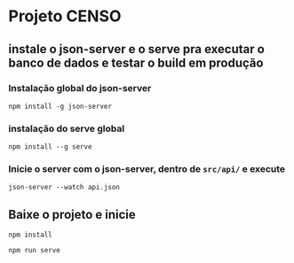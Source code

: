 # Projeto CENSO

## instale o json-server e o serve pra executar o banco de dados e testar o build em produção

### Instalação global do json-server
```
npm install -g json-server
```

### instalação do serve global
```
npm install --g serve
```

### Inicie o server com o json-server, dentro de `src/api/` e execute
```
json-server --watch api.json
```

## Baixe o projeto e inicie
```
npm install

npm run serve
```
